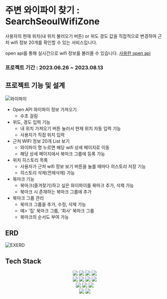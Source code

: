 # 주변 와이파이 찾기 : SearchSeoulWifiZone
사용자의 현재 위치(내 위치 불러오기 버튼) or 위도 경도 값을 직접적으로 변경하여 근처 wifi 정보 20개를 확인할 수 있는 서비스입니다.

open api를 통해 실시간으로 wifi 정보를 불러올 수 있습니다. [사용한 open api](https://data.seoul.go.kr/dataList/OA-20883/S/1/datasetView.do)

###  프로젝트 기간 : 2023.06.26 ~ 2023.08.13


## 프로젝트 기능 및 설계
![와이파이](https://github.com/HanSeulChung/SearchSeoulWifiZone/assets/94779505/806ff553-da0b-4391-9719-088acce5df59)
* Open API 와이파이 정보 가져오기
  * 수초 걸림
* 위도, 경도 입력 기능
  * 내 위치 가져오기 버튼 눌러서 현재 위치 자동 입력 기능
  * 사용자가 직접 위치 입력
* 근처 WIFI 정보 20개 List 보기
  * 와이파이 명 누르면 해당 wifi 상세 페이지로 이동
  * 해당 상세 페이지에서 북마크 그룹에 등록 가능
* 위치 히스토리 목록
  * 사용자가 근처 wifi 정보 보기 버튼을 눌를 때마다 히스토리 저장 기능
  * 히스토리 삭제(전체삭제) 가능
* 북마크 기능
  * 북마크(즐겨찾기)하고 싶은 와이파이를 북마크 추가, 삭제 가능
  * 북마크 시 존재하는 북마크 그룹에 추가
* 북마크 그룹 관리
  * 북마크 그룹을 추가, 수정, 삭제 가능
  * 예> '집' 북마크 그룹, '회사' 북마크 그룹
  * 북마크의 순서도 부여 가능

## ERD
![EXERD](https://github.com/HanSeulChung/SearchSeoulWifiZone/assets/94779505/a438b6a4-7fff-45a6-a380-8bf87c72b28d)

## Tech Stack
<div align=center>
  <img src="https://img.shields.io/badge/Windows-0078D6?style=for-the-badge&logo=windows&logoColor=white">
  <img src="https://img.shields.io/badge/IntelliJ_IDEA-000000?style=for-the-badge&logo=intellij-idea&logoColor=white">
  <img src="https://img.shields.io/badge/Maven-C71A36?style=for-the-badge&logo=apache-maven&logoColor=white">
  <img src="https://img.shields.io/badge/java-007396?style=for-the-badge&logo=java&logoColor=white">
  </br>
  <img src="https://img.shields.io/badge/Apache_Tomcat-F8DC75?style=for-the-badge&logo=apache-tomcat&logoColor=black">
  <img src="https://img.shields.io/badge/Gson-5A5A5A?style=for-the-badge&logo=gson&logoColor=white">
  <img src="https://img.shields.io/badge/SQLite-003B57?style=for-the-badge&logo=sqlite&logoColor=white">
  <img src="https://img.shields.io/badge/JSP-007396?style=for-the-badge&logo=java&logoColor=white">
  </br>
  <img src="https://img.shields.io/badge/OkHttp3-238E23?style=for-the-badge&logo=okhttp&logoColor=white">
  <img src="https://img.shields.io/badge/Lombok-BC4520?style=for-the-badge&logo=lombok&logoColor=white"> 
  <img src="https://img.shields.io/badge/JavaScript-F7DF1E?style=for-the-badge&logo=javascript&logoColor=black">
  </br>
  <img src="https://img.shields.io/badge/github-181717?style=for-the-badge&logo=github&logoColor=white">
  <img src="https://img.shields.io/badge/git-F05032?style=for-the-badge&logo=git&logoColor=white">
</div>

## 
